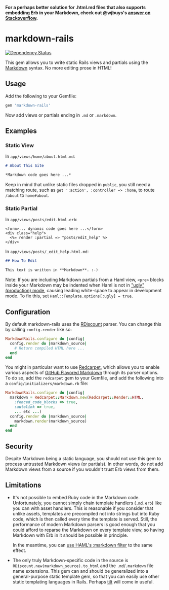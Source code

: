 **For a perhaps better solution for .html.md files that also supports
embedding Erb in your Markdown, check out @wjbuys's [answer on
Stackoverflow](http://stackoverflow.com/a/10131299/525872).**

# markdown-rails

[![Dependency Status](https://gemnasium.com/joliss/markdown-rails.png)](https://gemnasium.com/joliss/markdown-rails)

This gem allows you to write static Rails views and partials using the
[Markdown](http://daringfireball.net/projects/markdown/syntax) syntax. No more
editing prose in HTML!

## Usage

Add the following to your Gemfile:

```ruby
gem 'markdown-rails'
```

Now add views or partials ending in `.md` or `.markdown`.

## Examples

### Static View

In `app/views/home/about.html.md`:

```markdown
# About This Site

*Markdown code goes here ...*
```

Keep in mind that unlike static files dropped in `public`, you still need a
matching route, such as `get ':action', :controller => :home`, to route
`/about` to `home#about`.

### Static Partial

In `app/views/posts/edit.html.erb`:

```erb
<form>... dynamic code goes here ...</form>
<div class="help">
  <%= render :partial => "posts/edit_help" %>
</div>
```

In `app/views/posts/_edit_help.html.md`:

```markdown
## How To Edit

This text is written in **Markdown**. :-)
```

Note: If you are including Markdown partials from a Haml view, `<pre>` blocks
inside your Markdown may be indented when Haml is not in ["ugly" (production)
mode](http://haml-lang.com/docs/yardoc/file.HAML_REFERENCE.html#ugly-option),
causing leading white-space to appear in development mode. To fix this, set
`Haml::Template.options[:ugly] = true`.

## Configuration

By default markdown-rails uses the
[RDiscount](https://github.com/rtomayko/rdiscount) parser. You can change this
by calling `config.render` like so:

```ruby
MarkdownRails.configure do |config|
  config.render do |markdown_source|
    # Return compiled HTML here ...
  end
end
```

You might in particular want to use
[Redcarpet](https://github.com/tanoku/redcarpet), which allows you to enable
various aspects of [GitHub Flavored
Markdown](http://github.github.com/github-flavored-markdown/) through its
parser options. To do so, add the `redcarpet` gem to your Gemfile, and add the
following into a `config/initializers/markdown.rb` file:

```ruby
MarkdownRails.configure do |config|
  markdown = Redcarpet::Markdown.new(Redcarpet::Render::HTML,
    :fenced_code_blocks => true,
    :autolink => true,
    ... etc ...)
  config.render do |markdown_source|
    markdown.render(markdown_source)
  end
end
```

## Security

Despite Markdown being a static language, you should not use this gem to
process untrusted Markdown views (or partials). In other words, do not add
Markdown views from a source if you wouldn't trust Erb views from them.

## Limitations

*   It's not possible to embed Ruby code in the Markdown code. Unfortunately,
    you cannot simply chain template handlers (`.md.erb`) like you can with
    asset handlers. This is reasonable if you consider that unlike assets,
    templates are precompiled not into strings but into Ruby code, which is
    then called every time the template is served. Still, the performance of
    modern Markdown parsers is good enough that you could afford to reparse the
    Markdown on every template view, so having Markdown with Erb in it should
    be possible in principle.

    In the meantime, you can [use HAML's :markdown
    filter](http://stackoverflow.com/a/4418389/525872) to the same effect.

*   The only truly Markdown-specific code in the source is
    `RDiscount.new(markdown_source).to_html` and the `.md`/`.markdown` file
    name extensions. This gem can and should be generalized into a
    general-purpose static template gem, so that you can easily use other
    static templating languages in Rails. Perhaps
    [tilt](https://github.com/rtomayko/tilt) will come in useful.
